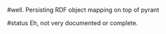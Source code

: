 #well.
Persisting RDF object mapping on top of pyrant

#status
Eh, not very documented or complete.
